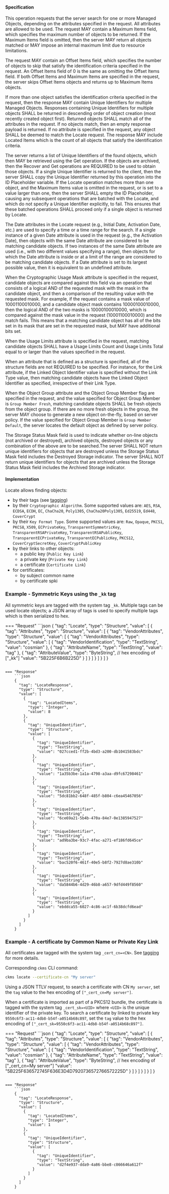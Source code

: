 #### Specification

This operation requests that the server search for one or more Managed Objects, depending on the attributes specified in
the request. All attributes are allowed to be used. The request MAY contain a Maximum Items field, which specifies the
maximum number of objects to be returned. If the Maximum Items field is omitted, then the server MAY return all objects
matched or MAY impose an internal maximum limit due to resource limitations.

The request MAY contain an Offset Items field, which specifies the number of objects to skip that satisfy the
identification criteria specified in the request. An Offset Items field of 0 is the same as omitting the Offset Items
field. If both Offset Items and Maximum Items are specified in the request, the server skips Offset Items objects and
returns up to Maximum Items objects.

If more than one object satisfies the identification criteria specified in the request, then the response MAY contain
Unique Identifiers for multiple Managed Objects. Responses containing Unique Identifiers for multiple objects SHALL be
returned in descending order of object creation (most recently created object first). Returned objects SHALL match all
of the attributes in the request. If no objects match, then an empty response payload is returned. If no attribute is
specified in the request, any object SHALL be deemed to match the Locate request. The response MAY include Located Items
which is the count of all objects that satisfy the identification criteria.

The server returns a list of Unique Identifiers of the found objects, which then MAY be retrieved using the Get
operation. If the objects are archived, then the Recover and Get operations are REQUIRED to be used to obtain those
objects. If a single Unique Identifier is returned to the client, then the server SHALL copy the Unique Identifier
returned by this operation into the ID Placeholder variable. If the Locate operation matches more than one object, and
the Maximum Items value is omitted in the request, or is set to a value larger than one, then the server SHALL empty the
ID Placeholder, causing any subsequent operations that are batched with the Locate, and which do not specify a Unique
Identifier explicitly, to fail. This ensures that these batched operations SHALL proceed only if a single object is
returned by Locate.

The Date attributes in the Locate request (e.g., Initial Date, Activation Date, etc.) are used to specify a time or a
time range for the search. If a single instance of a given Date attribute is used in the request (e.g., the Activation
Date), then objects with the same Date attribute are considered to be matching candidate objects. If two instances of
the same Date attribute are used (i.e., with two different values specifying a range), then objects for which the Date
attribute is inside or at a limit of the range are considered to be matching candidate objects. If a Date attribute is
set to its largest possible value, then it is equivalent to an undefined attribute.

When the Cryptographic Usage Mask attribute is specified in the request, candidate objects are compared against this
field via an operation that consists of a logical AND of the requested mask with the mask in the candidate object, and
then a comparison of the resulting value with the requested mask. For example, if the request contains a mask value of
10001100010000, and a candidate object mask contains 10000100010000, then the logical AND of the two masks is
10000100010000, which is compared against the mask value in the request (10001100010000) and the match fails. This means
that a matching candidate object has all of the bits set in its mask that are set in the requested mask, but MAY have
additional bits set.

When the Usage Limits attribute is specified in the request, matching candidate objects SHALL have a Usage Limits Count
and Usage Limits Total equal to or larger than the values specified in the request.

When an attribute that is defined as a structure is specified, all of the structure fields are not REQUIRED to be
specified. For instance, for the Link attribute, if the Linked Object Identifier value is specified without the Link
Type value, then matching candidate objects have the Linked Object Identifier as specified, irrespective of their Link
Type.

When the Object Group attribute and the Object Group Member flag are specified in the request, and the value specified
for Object Group Member is `Group Member Fresh`, matching candidate objects SHALL be fresh objects from the object
group. If there are no more fresh objects in the group, the server MAY choose to generate a new object on-the-fly, based
on server policy. If the value specified for Object Group Member is `Group Member Default`, the server locates the
default object as defined by server policy.

The Storage Status Mask field is used to indicate whether on-line objects (not archived or destroyed), archived objects,
destroyed objects or any combination of the above are to be searched.The server SHALL NOT return unique identifiers for
objects that are destroyed unless the Storage Status Mask field includes the Destroyed Storage indicator. The server
SHALL NOT return unique identifiers for objects that are archived unless the Storage Status Mask field includes the
Archived Storage indicator.

#### Implementation

Locate allows finding objects:

- by their tags (see [tagging](./tagging.md))
- by their `Cryptographic Algorithm`. Some supported values are: `AES`, `RSA`, `ECDSA`, `ECDH`, `EC`,
   `ChaCha20`, `Poly1305`,
   `ChaCha20Poly1305`, `Ed25519`, `Ed448`, `CoverCrypt`
- by their `Key Format Type`. Some supported values are: `Raw`, `Opaque`, `PKCS1`, `PKCS8`, `X509`, `ECPrivateKey`,
   `TransparentSymmetricKey`, `TransparentRSAPrivateKey`, `TransparentRSAPublicKey`, `TransparentECPrivateKey`,
   `TransparentECPublicKey`, `PKCS12`, `CoverCryptSecretKey`, `CoverCryptPublicKey`
- by their links to other objects:
  - a public key (`Public Key Link`)
  - a private key (`Private Key Link`)
  - a certificate (`Certificate Link`)
- for certificates:
  - by subject common name
  - by certificate spki

### Example - Symmetric Keys using the `_kk` tag

All symmetric keys are tagged with the system tag `_kk`.
Multiple tags can be used locate objects; a JSON array of tags is used to specify multiple tags which is then
serialized to hex.

=== "Request"
    ```json
    {
      "tag": "Locate",
      "type": "Structure",
      "value": [
        {
          "tag": "Attributes",
          "type": "Structure",
          "value": [
            {
              "tag": "VendorAttributes",
              "type": "Structure",
              "value": [
                {
                  "tag": "VendorAttributes",
                  "type": "Structure",
                  "value": [
                    {
                      "tag": "VendorIdentification",
                      "type": "TextString",
                      "value": "cosmian"
                    },
                    {
                      "tag": "AttributeName",
                      "type": "TextString",
                      "value": "tag"
                    },
                    {
                      "tag": "AttributeValue",
                      "type": "ByteString",
                      // hex encoding of ["_kk"]
                      "value": "5B225F6B6B225D"
                    }
                  ]
                }
              ]
            }
          ]
        }
      ]
    }

```

=== "Response"
    ```json
    {
      "tag": "LocateResponse",
      "type": "Structure",
      "value": [
        {
          "tag": "LocatedItems",
          "type": "Integer",
          "value": 8
        },
        {
          "tag": "UniqueIdentifier",
          "type": "Structure",
          "value": [
            {
              "tag": "UniqueIdentifier",
              "type": "TextString",
              "value": "027cced1-ff2b-4bd3-a200-db1041583bdc"
            },
            {
              "tag": "UniqueIdentifier",
              "type": "TextString",
              "value": "1a35b3be-1a1a-4798-a3aa-d9fc67298461"
            },
            {
              "tag": "UniqueIdentifier",
              "type": "TextString",
              "value": "5dc81bb2-648f-485f-b804-c6ea45467056"
            },
            {
              "tag": "UniqueIdentifier",
              "type": "TextString",
              "value": "6ce69a21-5b4b-470a-84e7-0e1385947527"
            },
            {
              "tag": "UniqueIdentifier",
              "type": "TextString",
              "value": "ad9ba3be-93c7-4fac-a271-ef186fd645ce"
            },
            {
              "tag": "UniqueIdentifier",
              "type": "TextString",
              "value": "bac520f6-461f-40e5-b8f2-7927d8ae310b"
            },
            {
              "tag": "UniqueIdentifier",
              "type": "TextString",
              "value": "da5844b6-4d29-46b8-a657-9dfd449f8560"
            },
            {
              "tag": "UniqueIdentifier",
              "type": "TextString",
              "value": "ebddca55-6027-4c86-ac1f-6b38dcfd6ead"
            }
          ]
        }
      ]
    }
```

### Example - A certificate by Common Name or Private Key Link

All certificates are tagged with the system tag `_cert_cn=<CN>`. See [tagging](./tagging.md) for more
details.

Corresponding `ckms` CLI command:

```bash
ckms locate --certificate-cn "My server"
```

Using a JSON TTLV request, to search a certificate with CN `My server`,  set the `tag` value to the hex encoding of
`["_cert_cn=My server"]`.

When a certificate is imported as part of a PKCS12 bundle, the certificate is tagged with the system tag `_cert_sk=<UID>`
where `<UID>` is the unique identifier of the private key.
To search a certificate by linked to private key `9550c6f3-ac11-4db8-b54f-a0514b68c897`, set the `tag` value to
the hex encoding of `["_cert_sk=9550c6f3-ac11-4db8-b54f-a0514b68c897"]`.

=== "Request"
    ```json
    {
      "tag": "Locate",
      "type": "Structure",
      "value": [
        {
          "tag": "Attributes",
          "type": "Structure",
          "value": [
            {
              "tag": "VendorAttributes",
              "type": "Structure",
              "value": [
                {
                  "tag": "VendorAttributes",
                  "type": "Structure",
                  "value": [
                    {
                      "tag": "VendorIdentification",
                      "type": "TextString",
                      "value": "cosmian"
                    },
                    {
                      "tag": "AttributeName",
                      "type": "TextString",
                      "value": "tag"
                    },
                    {
                      "tag": "AttributeValue",
                      "type": "ByteString",
                      // hex encoding of ["_cert_cn=My server"]
                      "value": "5B225F636572745F636E3D4D7920736572766572225D"
                    }
                  ]
                }
              ]
            }
          ]
        }
      ]
    }

```

=== "Response"
    ```json
    {
      "tag": "LocateResponse",
      "type": "Structure",
      "value": [
        {
          "tag": "LocatedItems",
          "type": "Integer",
          "value": 1
        },
        {
          "tag": "UniqueIdentifier",
          "type": "Structure",
          "value": [
            {
              "tag": "UniqueIdentifier",
              "type": "TextString",
              "value": "d2f4e937-dda9-4a86-bbe8-c866646a612f"
            }
          ]
        }
      ]
    }
```

